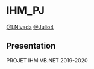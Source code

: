 # IHM_PJ

[@LNivada](https://github.com/nivadada)
[@Julio4](https://github.com/julio4)

## Presentation

PROJET IHM VB.NET
2019-2020
